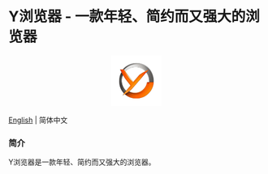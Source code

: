 # Y浏览器 - 一款年轻、简约而又强大的浏览器

<div align="center"><img src="images/logo.png" alt="Young Logo" height="100"/></div>

[English](./README.md) | 简体中文

### 简介

Y浏览器是一款年轻、简约而又强大的浏览器。
